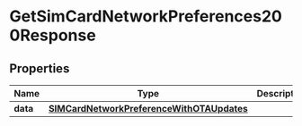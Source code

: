 

# GetSimCardNetworkPreferences200Response


## Properties

| Name | Type | Description | Notes |
|------------ | ------------- | ------------- | -------------|
|**data** | [**SIMCardNetworkPreferenceWithOTAUpdates**](SIMCardNetworkPreferenceWithOTAUpdates.md) |  |  [optional] |



